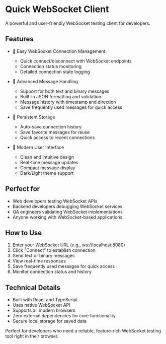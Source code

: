 # Quick WebSocket Client

A powerful and user-friendly WebSocket testing client for developers.

## Features

- 🔌 Easy WebSocket Connection Management
  - Quick connect/disconnect with WebSocket endpoints
  - Connection status monitoring
  - Detailed connection state logging

- 📝 Advanced Message Handling
  - Support for both text and binary messages
  - Built-in JSON formatting and validation
  - Message history with timestamp and direction
  - Save frequently used messages for quick access

- 💾 Persistent Storage
  - Auto-save connection history
  - Save favorite messages for reuse
  - Quick access to recent connections

- 🎨 Modern User Interface
  - Clean and intuitive design
  - Real-time message updates
  - Compact message display
  - Dark/Light theme support

## Perfect for

- Web developers testing WebSocket APIs
- Backend developers debugging WebSocket services
- QA engineers validating WebSocket implementations
- Anyone working with WebSocket-based applications

## How to Use

1. Enter your WebSocket URL (e.g., ws://localhost:8080)
2. Click "Connect" to establish connection
3. Send text or binary messages
4. View real-time responses
5. Save frequently used messages for quick access
6. Monitor connection status and history

## Technical Details

- Built with React and TypeScript
- Uses native WebSocket API
- Supports all modern browsers
- Zero external dependencies for core functionality
- Secure local storage for saved data

Perfect for developers who need a reliable, feature-rich WebSocket testing tool right in their browser.